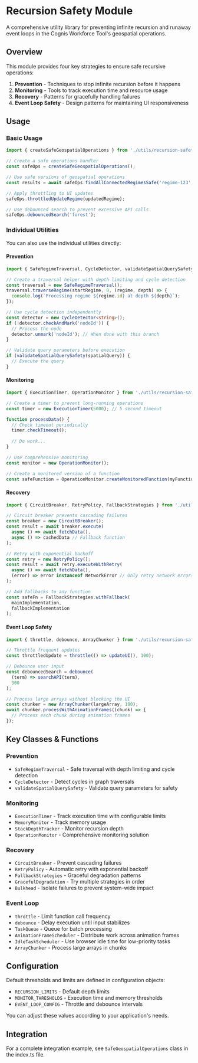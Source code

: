 # Recursion Safety Module

A comprehensive utility library for preventing infinite recursion and runaway event loops in the Cognis Workforce Tool's geospatial operations.

## Overview

This module provides four key strategies to ensure safe recursive operations:

1. **Prevention** - Techniques to stop infinite recursion before it happens
2. **Monitoring** - Tools to track execution time and resource usage
3. **Recovery** - Patterns for gracefully handling failures
4. **Event Loop Safety** - Design patterns for maintaining UI responsiveness

## Usage

### Basic Usage

```typescript
import { createSafeGeospatialOperations } from './utils/recursion-safety';

// Create a safe operations handler
const safeOps = createSafeGeospatialOperations();

// Use safe versions of geospatial operations
const results = await safeOps.findAllConnectedRegimesSafe('regime-123', fetchRegime);

// Apply throttling to UI updates
safeOps.throttledUpdateRegime(updatedRegime);

// Use debounced search to prevent excessive API calls
safeOps.debouncedSearch('forest');
```

### Individual Utilities

You can also use the individual utilities directly:

#### Prevention

```typescript
import { SafeRegimeTraversal, CycleDetector, validateSpatialQuerySafety } from './utils/recursion-safety';

// Create a traversal helper with depth limiting and cycle detection
const traversal = new SafeRegimeTraversal();
traversal.traverseRegime(startRegime, 0, (regime, depth) => {
  console.log(`Processing regime ${regime.id} at depth ${depth}`);
});

// Use cycle detection independently
const detector = new CycleDetector<string>();
if (!detector.checkAndMark('nodeId')) {
  // Process the node
  detector.unmark('nodeId'); // When done with this branch
}

// Validate query parameters before execution
if (validateSpatialQuerySafety(spatialQuery)) {
  // Execute the query
}
```

#### Monitoring

```typescript
import { ExecutionTimer, OperationMonitor } from './utils/recursion-safety';

// Create a timer to prevent long-running operations
const timer = new ExecutionTimer(5000); // 5 second timeout

function processData() {
  // Check timeout periodically
  timer.checkTimeout();
  
  // Do work...
}

// Use comprehensive monitoring
const monitor = new OperationMonitor();

// Create a monitored version of a function
const safeFunction = OperationMonitor.createMonitoredFunction(myFunction, monitor);
```

#### Recovery

```typescript
import { CircuitBreaker, RetryPolicy, FallbackStrategies } from './utils/recursion-safety';

// Circuit breaker prevents cascading failures
const breaker = new CircuitBreaker();
const result = await breaker.execute(
  async () => await fetchData(),
  async () => cachedData // Fallback function
);

// Retry with exponential backoff
const retry = new RetryPolicy();
const result = await retry.executeWithRetry(
  async () => await fetchData(),
  (error) => error instanceof NetworkError // Only retry network errors
);

// Add fallbacks to any function
const safeFn = FallbackStrategies.withFallback(
  mainImplementation,
  fallbackImplementation
);
```

#### Event Loop Safety

```typescript
import { throttle, debounce, ArrayChunker } from './utils/recursion-safety';

// Throttle frequent updates
const throttledUpdate = throttle(() => updateUI(), 100);

// Debounce user input
const debouncedSearch = debounce(
  (term) => searchAPI(term),
  300
);

// Process large arrays without blocking the UI
const chunker = new ArrayChunker(largeArray, 100);
await chunker.processWithAnimationFrames((chunk) => {
  // Process each chunk during animation frames
});
```

## Key Classes & Functions

### Prevention
- `SafeRegimeTraversal` - Safe traversal with depth limiting and cycle detection
- `CycleDetector` - Detect cycles in graph traversals
- `validateSpatialQuerySafety` - Validate query parameters for safety

### Monitoring
- `ExecutionTimer` - Track execution time with configurable limits
- `MemoryMonitor` - Track memory usage
- `StackDepthTracker` - Monitor recursion depth
- `OperationMonitor` - Comprehensive monitoring solution

### Recovery
- `CircuitBreaker` - Prevent cascading failures
- `RetryPolicy` - Automatic retry with exponential backoff
- `FallbackStrategies` - Graceful degradation patterns
- `GracefulDegradation` - Try multiple strategies in order
- `Bulkhead` - Isolate failures to prevent system-wide impact

### Event Loop
- `throttle` - Limit function call frequency
- `debounce` - Delay execution until input stabilizes
- `TaskQueue` - Queue for batch processing
- `AnimationFrameScheduler` - Distribute work across animation frames
- `IdleTaskScheduler` - Use browser idle time for low-priority tasks
- `ArrayChunker` - Process large arrays in chunks

## Configuration

Default thresholds and limits are defined in configuration objects:

- `RECURSION_LIMITS` - Default depth limits
- `MONITOR_THRESHOLDS` - Execution time and memory thresholds
- `EVENT_LOOP_CONFIG` - Throttle and debounce intervals

You can adjust these values according to your application's needs.

## Integration

For a complete integration example, see `SafeGeospatialOperations` class in the index.ts file.
